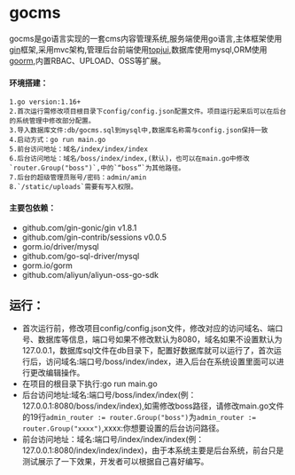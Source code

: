 # gocms

gocms是go语言实现的一套cms内容管理系统,服务端使用go语言,主体框架使用[gin](https://github.com/gin-gonic/gin)框架,采用mvc架构,管理后台前端使用[topjui](https://www.topjui.com/),数据库使用mysql,ORM使用[goorm](https://gorm.io),内置RBAC、UPLOAD、OSS等扩展。

#### 环境搭建：

	1.go version:1.16+
	2.首次运行需修改项目根目录下config/config.json配置文件。项目运行起来后可以在后台的系统管理中修改部分配置。
	3.导入数据库文件:db/gocms.sql到mysql中,数据库名称需与config.json保持一致
	4.启动方式：go run main.go
	5.前台访问地址：域名/index/index/index
	6.后台访问地址：域名/boss/index/index,(默认)，也可以在main.go中修改`router.Group("boss")`,中的`“boss”`为其他路径。
	7.后台的超级管理员账号/密码：admin/amin
	8.`/static/uploads`需要有写入权限。



#### 主要包依赖：

* github.com/gin-gonic/gin v1.8.1
* github.com/gin-contrib/sessions v0.0.5
* gorm.io/driver/mysql
* github.com/go-sql-driver/mysql
* gorm.io/gorm
* github.com/aliyun/aliyun-oss-go-sdk


## 运行：
* 首次运行前，修改项目config/config.json文件，修改对应的访问域名、端口号、数据库等信息，端口号如果不修改默认为8080，域名如果不设置默认为127.0.0.1，数据库sql文件在db目录下，配置好数据库就可以运行了，首次运行后，访问域名:端口号/boss/index/index，进入后台在系统设置里面可以进行更改编辑操作。
* 在项目的根目录下执行:go run main.go
* 后台访问地址:域名:端口号/boss/index/index(例：127.0.0.1:8080/boss/index/index),如需修改boss路径，请修改main.go文件的19行`admin_router := router.Group("boss")`为`admin_router := router.Group("xxxx")`,xxxx:你想要设置的后台访问路径。
* 前台访问地址：域名:端口号/index/index/index(例：127.0.0.1:8080/index/index/index)，由于本系统主要是后台系统，前台只是测试展示了一下效果，开发者可以根据自己喜好编写。

